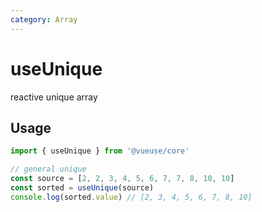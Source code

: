 ```yaml
---
category: Array
---
```


# useUnique

reactive unique array

## Usage

```ts
import { useUnique } from '@vueuse/core'

// general unique
const source = [2, 2, 3, 4, 5, 6, 7, 7, 8, 10, 10]
const sorted = useUnique(source)
console.log(sorted.value) // [2, 3, 4, 5, 6, 7, 8, 10]
```
